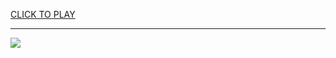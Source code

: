 
<a href="https://premium76.site?title=granny_unblocked_game&ref=13M">CLICK TO PLAY</a></h3>
<hr>

<a href="https://premium76.site?title=granny_unblocked_game&ref=13M"><img src="https://clearcache.store/games.png"></a>


